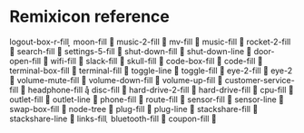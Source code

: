 # Remixicon reference

logout-box-r-fill 
moon-fill 
music-2-fill 
mv-fill 
music-fill 
rocket-2-fill 
search-fill 
settings-5-fill 
shut-down-fill 
shut-down-line 
door-open-fill 
wifi-fill 
slack-fill 
skull-fill 
code-box-fill 
code-fill 
terminal-box-fill 
terminal-fill 
toggle-line 
toggle-fill 
eye-2-fill 
eye-2 
volume-mute-fill 
volume-down-fill 
volume-up-fill 
customer-service-fill 
headphone-fill 
disc-fill 
hard-drive-2-fill 
hard-drive-fill 
cpu-fill 
outlet-fill 
outlet-line 
phone-fill 
route-fill 
sensor-fill 
sensor-line 
swap-box-fill 
node-tree 
plug-fill 
plug-line 
stackshare-fill 
stackshare-line 
links-fill 
bluetooth-fill 
coupon-fill 
